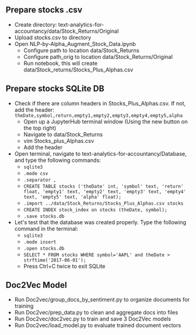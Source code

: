 ## Prepare stocks .csv
- Create directory: text-analytics-for-accountancy/data/Stock_Returns/Original
- Upload stocks.csv to directory
- Open NLP-by-Alpha_Augment_Stock_Data.ipynb
  - Configure path to location data/Stock_Returns
  - Configure path_orig to location data/Stock_Returns/Original
  - Run notebook, this will create data/Stock_returns/Stocks_Plus_Alphas.csv

## Prepare stocks SQLite DB
- Check if there are column headers in Stocks_Plus_Alphas.csv. If not, add the header:
`theDate,symbol,return,empty1,empty2,empty3,empty4,empty5,alpha`
  - Open up a JupyterHub terminal window (Using the new button on the top right)
  - Navigate to data/Stock_Returns
  - vim Stocks_plus_Alphas.csv
  - Add the header
- Open terminal, navigate to text-analytics-for-accountancy/Database, and type the following commands:
  - `sqlite3`
  - `.mode csv`
  - `.separator ,`
  - `CREATE TABLE stocks ('theDate' int, 'symbol' text, 'return' float, 'empty1' text, 'empty2' text, 'empty3' text, 'empty4' text, 'empty5' text, 'alpha' float);`
  - `.import ../data/Stock_Returns/Stocks_Plus_Alphas.csv stocks`
  - `CREATE INDEX stock_index on stocks (theDate, symbol);`
  - `.save stocks.db`
- Let's test that the database was created properly. Type the following command in the terminal:
  - `sqlite3`
  - `.mode insert`
  - `.open stocks.db`
  - `SELECT * FROM stocks WHERE symbol='AAPL' and theDate > strftime('2017-06-01');`
  - Press Ctrl+C twice to exit SQLite

## Doc2Vec Model
- Run Doc2vec/group_docs_by_sentiment.py to organize documents for training
- Run Doc2vec/prep_data.py to clean and aggregate docs into files
- Run Doc2vec/doc2vec.py to train and save 3 Doc2Vec models
- Run Doc2vec/load_model.py to evaluate trained document vectors